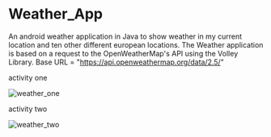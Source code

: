 # Weather_App

An android weather application in Java to show weather in my current location and ten other different european locations.
The Weather application is based on a request to the OpenWeatherMap's API using the Volley Library.
Base URL = "https://api.openweathermap.org/data/2.5/"



activity one


![weather_one](https://user-images.githubusercontent.com/46360191/111190508-d264c800-85bf-11eb-88cf-e4edae7fe22f.jpeg)




activity two

![weather_two](https://user-images.githubusercontent.com/46360191/111190516-d395f500-85bf-11eb-8770-d65eeeb2be35.jpeg)



 




